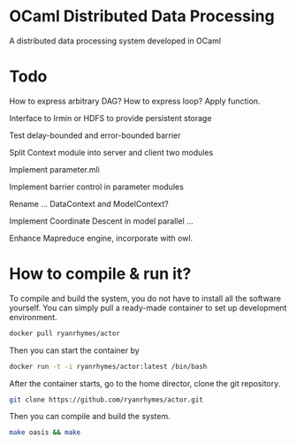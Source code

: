 # OCaml Distributed Data Processing

A distributed data processing system developed in OCaml

# Todo

How to express arbitrary DAG? How to express loop? Apply function.

Interface to Irmin or HDFS to provide persistent storage

Test delay-bounded and error-bounded barrier

Split Context module into server and client two modules

Implement parameter.mli

Implement barrier control in parameter modules

Rename ... DataContext and ModelContext?

Implement Coordinate Descent in model parallel ...

Enhance Mapreduce engine, incorporate with owl.

# How to compile & run it?

To compile and build the system, you do not have to install all the software yourself. You can simply pull a ready-made container to set up development environment.

```bash
docker pull ryanrhymes/actor
```

Then you can start the container by

```bash
docker run -t -i ryanrhymes/actor:latest /bin/bash
```

After the container starts, go to the home director, clone the git repository.

```bash
git clone https://github.com/ryanrhymes/actor.git
```

Then you can compile and build the system.

```bash
make oasis && make
```
